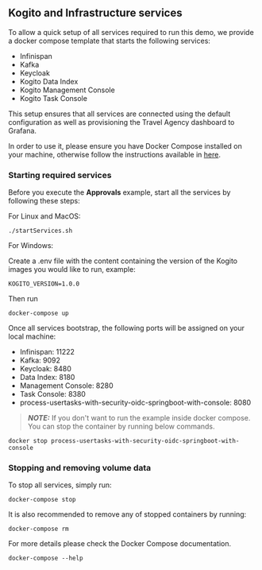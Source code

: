 ## Kogito and Infrastructure services

To allow a quick setup of all services required to run this demo, we provide a docker compose template that starts the following services:
- Infinispan
- Kafka
- Keycloak
- Kogito Data Index
- Kogito Management Console
- Kogito Task Console

This setup ensures that all services are connected using the default configuration as well as provisioning the Travel Agency dashboard to Grafana.  

In order to use it, please ensure you have Docker Compose installed on your machine, otherwise follow the instructions available
 in [here](https://docs.docker.com/compose/install/).
 
### Starting required services

  Before you execute the **Approvals** example, start all the services by following these steps:

  For Linux and MacOS:

    ./startServices.sh

  For Windows:
   
  Create a .env file with the content containing the version of the Kogito images you would like to run, example:

    KOGITO_VERSION=1.0.0

  Then run

    docker-compose up

  Once all services bootstrap, the following ports will be assigned on your local machine:
  - Infinispan: 11222
  - Kafka: 9092
  - Keycloak: 8480
  - Data Index: 8180
  - Management Console: 8280
  - Task Console: 8380
  - process-usertasks-with-security-oidc-springboot-with-console: 8080

> **_NOTE:_** If you don't want to run the example inside docker compose. You can stop the container by running below commands.

    docker stop process-usertasks-with-security-oidc-springboot-with-console

### Stopping and removing volume data
  
  To stop all services, simply run:

    docker-compose stop
    
  It is also recommended to remove any of stopped containers by running:
  
    docker-compose rm
    
  For more details please check the Docker Compose documentation.
  
    docker-compose --help
